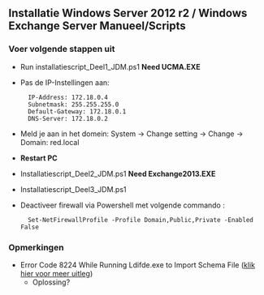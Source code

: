 ## Installatie Windows Server 2012 r2 / Windows Exchange Server Manueel/Scripts

### Voer volgende stappen uit
- Run installatiescript_Deel1_JDM.ps1 **Need UCMA.EXE**
- Pas de IP-Instellingen aan:

		IP-Address: 172.18.0.4
		Subnetmask: 255.255.255.0
		Default-Gateway: 172.18.0.1
		DNS-Server: 172.18.0.2

- Meld je aan in het domein: System -> Change setting -> Change -> Domain: red.local
- **Restart PC**
- Installatiescript_Deel2_JDM.ps1 **Need Exchange2013.EXE**

- Installatiescript_Deel3_JDM.ps1

- Deactiveer firewall via Powershell met volgende commando :

		Set-NetFirewallProfile -Profile Domain,Public,Private -Enabled False


### Opmerkingen

- Error Code 8224 While Running Ldifde.exe to Import Schema File ([klik hier voor meer uitleg](https://practical365.com/exchange-server/error-code-8224-running-ldifde-exe-import-schema-file/))
	- Oplossing?
